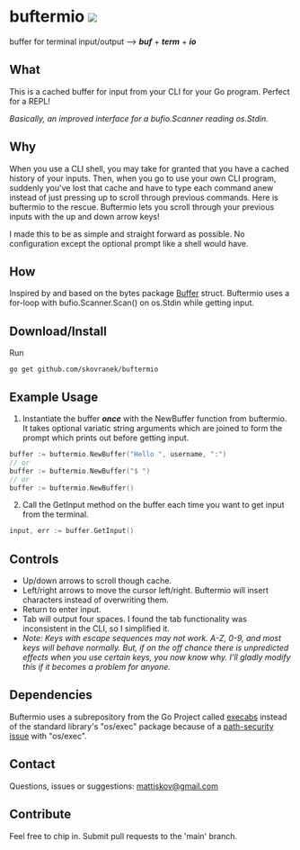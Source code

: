 # buftermio [![](https://godoc.org/github.com/skovranek/buftermio?status.svg)](https://pkg.go.dev/github.com/skovranek/buftermio#section-readme)
buffer for terminal input/output --> __*buf*__ + __*term*__ + __*io*__
## What
This is a cached buffer for input from your CLI for your Go program. Perfect for a REPL!

_Basically, an improved interface for a bufio.Scanner reading os.Stdin._
## Why
When you use a CLI shell, you may take for granted that you have a cached history of your inputs. Then, when you go to use your own CLI program, suddenly you've lost that cache and have to type each command anew instead of just pressing up to scroll through previous commands. Here is buftermio to the rescue. Buftermio lets you scroll through your previous inputs with the up and down arrow keys!

I made this to be as simple and straight forward as possible. No configuration except the optional prompt like a shell would have.
## How
Inspired by and based on the bytes package [Buffer](https://pkg.go.dev/bytes#Buffer) struct. Buftermio uses a for-loop with bufio.Scanner.Scan() on os.Stdin while getting input.
## Download/Install
Run
```
go get github.com/skovranek/buftermio
```
## Example Usage
1) Instantiate the buffer _**once**_ with the NewBuffer function from buftermio. It takes optional variatic string arguments which are joined to form the prompt which prints out before getting input.
```go
buffer := buftermio.NewBuffer("Hello ", username, ":")
// or
buffer := buftermio.NewBuffer("$ ")
// or
buffer := buftermio.NewBuffer()
```
2) Call the GetInput method on the buffer each time you want to get input from the terminal.
```go
input, err := buffer.GetInput()
```
## Controls
- Up/down arrows to scroll though cache.
- Left/right arrows to move the cursor left/right. Buftermio will insert characters instead of overwriting them.
- Return to enter input.
- Tab will output four spaces. I found the tab functionality was inconsistent in the CLI, so I simplified it.
- _Note: Keys with escape sequences may not work. A-Z, 0-9, and most keys will behave normally. But, if on the off chance there is unpredicted effects when you use certain keys, you now know why. I'll gladly modify this if it becomes a problem for anyone._
## Dependencies
Buftermio uses a subrepository from the Go Project called [execabs](https://pkg.go.dev/golang.org/x/sys/execabs) instead of the standard library's "os/exec" package because of a [path-security issue](https://go.dev/blog/path-security) with "os/exec".
## Contact
Questions, issues or suggestions: mattjskov@gmail.com
## Contribute
Feel free to chip in. Submit pull requests to the 'main' branch.
